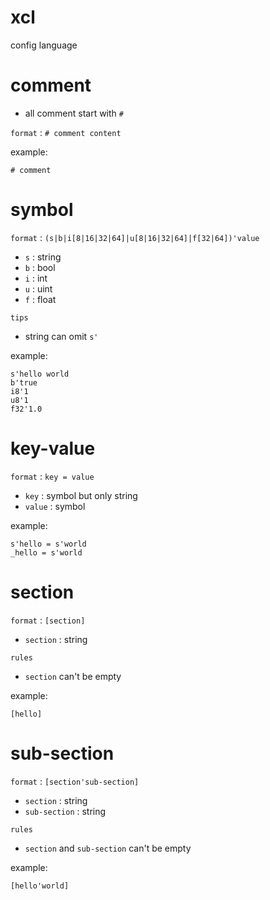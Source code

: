# xcl

config language

# comment

- all comment start with `#`

`format` : `# comment content`

example:

```
# comment
```

# symbol

`format` : `(s|b|i[8|16|32|64]|u[8|16|32|64]|f[32|64])'value`

- `s` : string
- `b` : bool
- `i` : int
- `u` : uint
- `f` : float

`tips` 
- string can omit `s'`

example:

```
s'hello world
b'true
i8'1
u8'1
f32'1.0
```

# key-value

`format` : `key = value`

- `key` : symbol but only string
- `value` : symbol

example:

```
s'hello = s'world
_hello = s'world
```

# section

`format` : `[section]`

- `section` : string

`rules`
- `section` can't be empty

example:

```
[hello]
```

# sub-section

`format` : `[section'sub-section]`

- `section` : string
- `sub-section` : string

`rules` 
- `section` and `sub-section` can't be empty

example:

```
[hello'world]
```